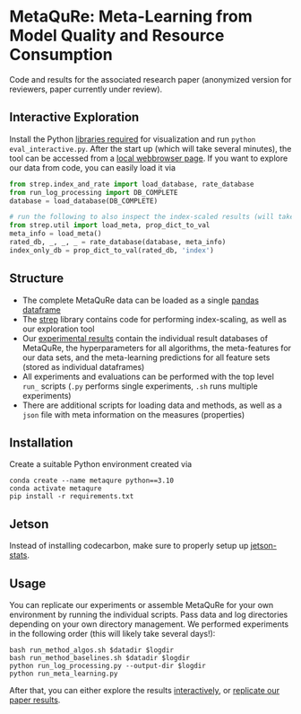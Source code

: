 # MetaQuRe: Meta-Learning from Model Quality and Resource Consumption

Code and results for the associated research paper (anonymized version for reviewers, paper currently under review).

## Interactive Exploration
Install the Python [libraries required](./requirements.txt) for visualization and run `python eval_interactive.py`. 
After the start up (which will take several minutes), the tool can be accessed from a [local webbrowser page](http://localhost:8888/).
If you want to explore our data from code, you can easily load it via
```python
from strep.index_and_rate import load_database, rate_database
from run_log_processing import DB_COMPLETE
database = load_database(DB_COMPLETE)

# run the following to also inspect the index-scaled results (will take some time)
from strep.util import load_meta, prop_dict_to_val
meta_info = load_meta()
rated_db, _, _, _ = rate_database(database, meta_info)
index_only_db = prop_dict_to_val(rated_db, 'index')
```

## Structure
- The complete MetaQuRe data can be loaded as a single [pandas dataframe](./exp_results/databases/complete.pkl)
- The [strep](./strep) library contains code for performing index-scaling, as well as our exploration tool
- Our [experimental results](./exp_results) contain the individual result databases of MetaQuRe, the hyperparameters for all algorithms, the meta-features for our data sets, and the meta-learning predictions for all feature sets (stored as individual dataframes)
- All experiments and evaluations can be performed with the top level `run_` scripts (`.py` performs single experiments, `.sh` runs multiple experiments)
- There are additional scripts for loading data and methods, as well as a `json` file with meta information on the measures (properties)

## Installation
Create a suitable Python environment created via

```
conda create --name metaqure python==3.10
conda activate metaqure
pip install -r requirements.txt
```

## Jetson
Instead of installing codecarbon, make sure to properly setup up [jetson-stats](https://github.com/rbonghi/jetson_stats).

## Usage
You can replicate our experiments or assemble MetaQuRe for your own environment by running the individual scripts. Pass data and log directories depending on your own directory management. We performed experiments in the following order (this will likely take several days!):
```
bash run_method_algos.sh $datadir $logdir
bash run_method_baselines.sh $datadir $logdir
python run_log_processing.py --output-dir $logdir
python run_meta_learning.py
```
After that, you can either explore the results [interactively](./eval_interactive.py), or [replicate our paper results](./eval_paper_results.py).